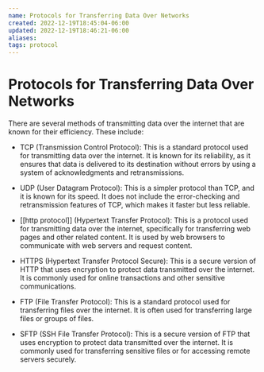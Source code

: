 ```yaml
---
name: Protocols for Transferring Data Over Networks
created: 2022-12-19T18:45:04-06:00
updated: 2022-12-19T18:46:21-06:00
aliases: 
tags: protocol
---
```

# Protocols for Transferring Data Over Networks

There are several methods of transmitting data over the internet that are known for their efficiency. These include:

- TCP (Transmission Control Protocol): This is a standard protocol used for transmitting data over the internet. It is known for its reliability, as it ensures that data is delivered to its destination without errors by using a system of acknowledgments and retransmissions.

- UDP (User Datagram Protocol): This is a simpler protocol than TCP, and it is known for its speed. It does not include the error-checking and retransmission features of TCP, which makes it faster but less reliable.

- [[http protocol]] (Hypertext Transfer Protocol): This is a protocol used for transmitting data over the internet, specifically for transferring web pages and other related content. It is used by web browsers to communicate with web servers and request content.

- HTTPS (Hypertext Transfer Protocol Secure): This is a secure version of HTTP that uses encryption to protect data transmitted over the internet. It is commonly used for online transactions and other sensitive communications.

- FTP (File Transfer Protocol): This is a standard protocol used for transferring files over the internet. It is often used for transferring large files or groups of files.

- SFTP (SSH File Transfer Protocol): This is a secure version of FTP that uses encryption to protect data transmitted over the internet. It is commonly used for transferring sensitive files or for accessing remote servers securely.



